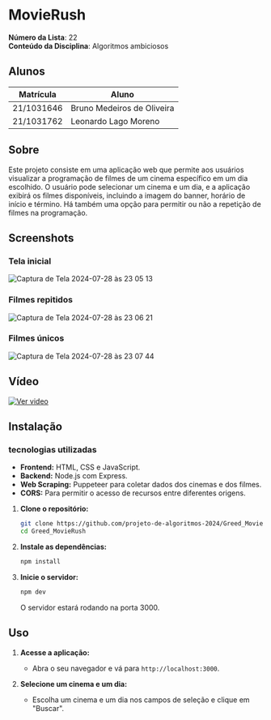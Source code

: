 # MovieRush

**Número da Lista**: 22<br>
**Conteúdo da Disciplina**: Algoritmos ambiciosos<br>

## Alunos

| Matrícula  | Aluno                      |
| ---------- | -------------------------- |
| 21/1031646 | Bruno Medeiros de Oliveira |
| 21/1031762 | Leonardo Lago Moreno       |

## Sobre 
Este projeto consiste em uma aplicação web que permite aos usuários visualizar a programação de filmes de um cinema específico em um dia escolhido. O usuário pode selecionar um cinema e um dia, e a aplicação exibirá os filmes disponíveis, incluindo a imagem do banner, horário de início e término. Há também uma opção para permitir ou não a repetição de filmes na programação.

## Screenshots

### Tela inicial
![Captura de Tela 2024-07-28 às 23 05 13](https://github.com/user-attachments/assets/c4800e6f-2e10-4769-a212-600c11411279)

### Filmes repitidos
![Captura de Tela 2024-07-28 às 23 06 21](https://github.com/user-attachments/assets/ba79cd56-a9ec-4dfe-9483-469d68882dbb)

### Filmes únicos
![Captura de Tela 2024-07-28 às 23 07 44](https://github.com/user-attachments/assets/4fa04e70-21ee-47c0-99e1-fba3582f322f)



## Vídeo

[![Ver video](https://img.youtube.com/vi/y4sf1JrlKJc/0.jpg)](https://www.youtube.com/watch?v=y4sf1JrlKJc)

## Instalação 

### tecnologias utilizadas
- **Frontend:** HTML, CSS e JavaScript.
- **Backend:** Node.js com Express.
- **Web Scraping:** Puppeteer para coletar dados dos cinemas e dos filmes.
- **CORS:** Para permitir o acesso de recursos entre diferentes origens.


1. **Clone o repositório:**
   ```sh
   git clone https://github.com/projeto-de-algoritmos-2024/Greed_MovieRush.git
   cd Greed_MovieRush
   ```

2. **Instale as dependências:**
   ```sh
   npm install
   ```

4. **Inicie o servidor:**
   ```sh
   npm dev
   ```

   O servidor estará rodando na porta 3000.



## Uso 
1. **Acesse a aplicação:**
   - Abra o seu navegador e vá para `http://localhost:3000`.

2. **Selecione um cinema e um dia:**
    - Escolha um cinema e um dia nos campos de seleção e clique em "Buscar".
